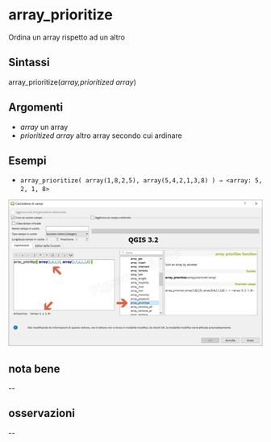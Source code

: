 # array_prioritize

Ordina un array rispetto ad un altro

## Sintassi

array_prioritize(_array,prioritized array_) 

## Argomenti

* _array_ un array
* _prioritized array_ altro array secondo cui ardinare

## Esempi

* `array_prioritize( array(1,8,2,5), array(5,4,2,1,3,8) ) → <array: 5, 2, 1, 8>`

![](/img/arrays/array_prioritize/array_prioritize1.png)

## nota bene

--

## osservazioni

--